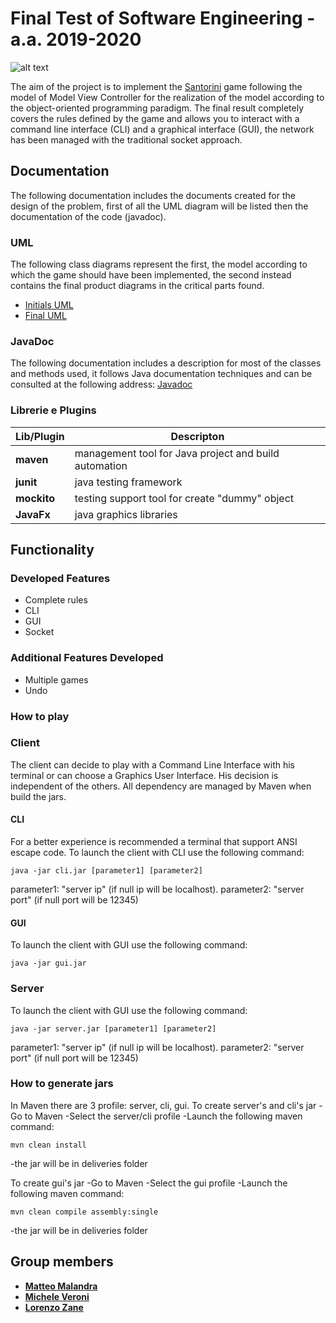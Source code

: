 # Final Test of Software Engineering - a.a. 2019-2020
![alt text](https://cf.geekdo-images.com/opengraph/img/aL3ylg4WfWekpXaOq9fij-eRgHg=/fit-in/1200x630/pic3283110.png)

The aim of the project is to implement the [Santorini](https://www.craniocreations.it/prodotto/santorini/) game following the model of Model View Controller for the realization of the model according to the object-oriented programming paradigm. The final result completely covers the rules defined by the game and allows you to interact with a command line interface (CLI) and a graphical interface (GUI), the network has been managed with the traditional socket approach.

## Documentation
The following documentation includes the documents created for the design of the problem, first of all the UML diagram will be listed then the documentation of the code (javadoc).

### UML

The following class diagrams represent the first, the model according to which the game should have been implemented, the second instead contains the final product diagrams in the critical parts found.
- [Initials UML](https://github.com/)
- [Final UML](https://github.com/)

### JavaDoc
The following documentation includes a description for most of the classes and methods used, it follows Java documentation techniques and can be consulted at the following address: [Javadoc](https://github.com/)


### Librerie e Plugins
|Lib/Plugin|Descripton|
|---------------|-----------|
|__maven__|management tool for Java project and build automation|
|__junit__|java testing framework|
|__mockito__|testing support tool for create "dummy" object|
|__JavaFx__|java graphics libraries|



## Functionality
### Developed Features
- Complete rules
- CLI
- GUI
- Socket


### Additional Features Developed
- Multiple games
- Undo

### How to play
### Client
The client can decide to play with a Command Line Interface with his terminal or can choose a Graphics User Interface. His decision is independent of the others. All dependency are managed by Maven when build the jars. 
#### CLI
For a better experience is recommended a terminal that support ANSI escape code. 
To launch the client with CLI use the following command:
```
java -jar cli.jar [parameter1] [parameter2]
```
parameter1: "server ip" (if null ip will be localhost).
parameter2: "server port" (if null port will be 12345)

#### GUI
To launch the client with GUI use the following command:
```
java -jar gui.jar
```

### Server
To launch the client with GUI use the following command:
```
java -jar server.jar [parameter1] [parameter2]
```
parameter1: "server ip" (if null ip will be localhost).
parameter2: "server port" (if null port will be 12345)


### How to generate jars
In Maven there are 3 profile: server, cli, gui.
To create server's and cli's jar 
-Go to Maven
-Select the server/cli profile
-Launch the following maven command:
```
mvn clean install
```
-the jar will be in deliveries folder

To create gui's jar
-Go to Maven
-Select the gui profile
-Launch the following maven command:
```
mvn clean compile assembly:single
```
-the jar will be in deliveries folder


## Group members
- [__Matteo Malandra__](https://github.com/matteomalandra)
- [__Michele Veroni__](https://github.com/micheleveroni)
- [__Lorenzo Zane__](https://github.com/lorenzozane98)
